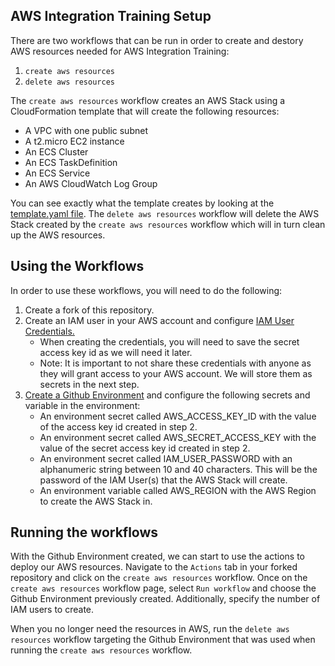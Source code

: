 ## AWS Integration Training Setup
There are two workflows that can be run in order to create and destory AWS resources needed for AWS Integration Training:
1. `create aws resources`
2. `delete aws resources`

The `create aws resources` workflow creates an AWS Stack using a CloudFormation template that will create the following resources:
* A VPC with one public subnet
* A t2.micro EC2 instance
* An ECS Cluster
* An ECS TaskDefinition
* An ECS Service
* An AWS CloudWatch Log Group

You can see exactly what the template creates by looking at the [template.yaml file](infrastructure/cloudformation/template.yaml).
The `delete aws resources` workflow will delete the AWS Stack created by the `create aws resources` workflow which will in turn clean up the AWS resources.

## Using the Workflows
In order to use these workflows, you will need to do the following:
1. Create a fork of this repository.
2. Create an IAM user in your AWS account and configure [IAM User Credentials.](https://docs.aws.amazon.com/cli/latest/userguide/cli-authentication-user.html)
    * When creating the credentials, you will need to save the secret access key id as we will need it later.
    * Note: It is important to not share these credentials with anyone as they will grant access to your AWS account. We will store them as secrets in the next step.
3. [Create a Github Environment](https://docs.github.com/en/actions/deployment/targeting-different-environments/using-environments-for-deployment#creating-an-environment) and configure the following secrets and variable in the environment:
    * An environment secret called AWS_ACCESS_KEY_ID with the value of the access key id created in step 2.
    * An environment secret called AWS_SECRET_ACCESS_KEY with the value of the secret access key id created in step 2.
    * An environment secret called IAM_USER_PASSWORD with an alphanumeric string between 10 and 40 characters. This will be the password of the IAM User(s) that the AWS Stack will create.
    * An environment variable called AWS_REGION with the AWS Region to create the AWS Stack in.

## Running the workflows
With the Github Environment created, we can start to use the actions to deploy our AWS resources. Navigate to the `Actions` tab in your forked repository and click on the `create aws resources` workflow. Once on the `create aws resources` workflow page, select `Run workflow` and choose the Github Environment previously created. Additionally, specify the number of IAM users to create.

When you no longer need the resources in AWS, run the `delete aws resources` workflow targeting the Github Environment that was used when running the `create aws resources` workflow.